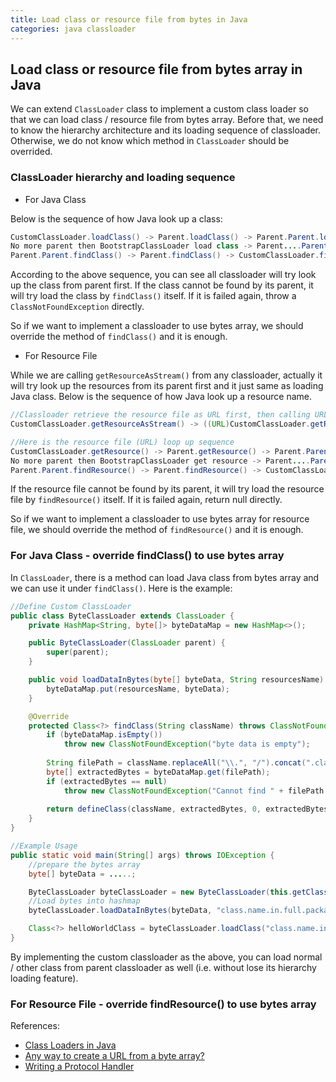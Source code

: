 ```yaml
---
title: Load class or resource file from bytes in Java
categories: java classloader
---
```


## Load class or resource file from bytes array in Java

We can extend `ClassLoader` class to implement a custom class loader so that we can load class / resource file from bytes array. Before that, we need to know the hierarchy architecture and its loading sequence of classloader. Otherwise, we do not know which method in `ClassLoader` should be overrided.

### ClassLoader hierarchy and loading sequence

- For Java Class

Below is the sequence of how Java look up a class:


``` java
CustomClassLoader.loadClass() -> Parent.loadClass() -> Parent.Parent.loadClass() -> ... -> 
No more parent then BootstrapClassLoader load class -> Parent....Parent.findClass() -> ... ->
Parent.Parent.findClass() -> Parent.findClass() -> CustomClassLoader.findClass() -> ClassNotFoundException
```


According to the above sequence, you can see all classloader will try look up the class from parent first. If the class cannot be found by its parent, it will try load the class by `findClass()` itself. If it is failed again, throw a `ClassNotFoundException` directly.

So if we want to implement a classloader to use bytes array, we should override the method of `findClass()` and it is enough.

- For Resource File

While we are calling `getResourceAsStream()` from any classloader, actually it will try look up the resources from its parent first and it just same as loading Java class. Below is the sequence of how Java look up a resource name.


``` java
//Classloader retrieve the resource file as URL first, then calling URL.openStream()
CustomClassLoader.getResourceAsStream() -> ((URL)CustomClassLoader.getResource()).openStream()

//Here is the resource file (URL) loop up sequence
CustomClassLoader.getResource() -> Parent.getResource() -> Parent.Parent.getResource() -> ... -> 
No more parent then BootstrapClassLoader get resource -> Parent....Parent.findResource() -> ... ->
Parent.Parent.findResource() -> Parent.findResource() -> CustomClassLoader.findResource() -> null
```


If the resource file cannot be found by its parent, it will try load the resource file by `findResource()` itself. If it is failed again, return null directly.

So if we want to implement a classloader to use bytes array for resource file, we should override the method of `findResource()` and it is enough.


### For Java Class - override findClass() to use bytes array

In `ClassLoader`, there is a method can load Java class from bytes array and we can use it under `findClass()`.
Here is the example:


``` java
//Define Custom ClassLoader
public class ByteClassLoader extends ClassLoader {
	private HashMap<String, byte[]> byteDataMap = new HashMap<>();

	public ByteClassLoader(ClassLoader parent) {
		super(parent);
	}

	public void loadDataInBytes(byte[] byteData, String resourcesName) {
		byteDataMap.put(resourcesName, byteData);
	}

	@Override
	protected Class<?> findClass(String className) throws ClassNotFoundException {
		if (byteDataMap.isEmpty())
			throw new ClassNotFoundException("byte data is empty");
		
		String filePath = className.replaceAll("\\.", "/").concat(".class");
		byte[] extractedBytes = byteDataMap.get(filePath);
		if (extractedBytes == null)
			throw new ClassNotFoundException("Cannot find " + filePath + " in bytes");
		
		return defineClass(className, extractedBytes, 0, extractedBytes.length);
	}
}

//Example Usage
public static void main(String[] args) throws IOException {
	//prepare the bytes array
	byte[] byteData = .....;

	ByteClassLoader byteClassLoader = new ByteClassLoader(this.getClass().getClassLoader());
	//Load bytes into hashmap
	byteClassLoader.loadDataInBytes(byteData, "class.name.in.full.package");

	Class<?> helloWorldClass = byteClassLoader.loadClass("class.name.in.full.package");
}
```


By implementing the custom classloader as the above, you can load normal / other class from parent classloader as well (i.e. without lose its hierarchy loading feature).


### For Resource File - override findResource() to use bytes array




References:
- [Class Loaders in Java](https://www.baeldung.com/java-classloaders)
- [Any way to create a URL from a byte array?](https://stackoverflow.com/questions/17776884/any-way-to-create-a-url-from-a-byte-array)
- [Writing a Protocol Handler](https://www.oreilly.com/library/view/learning-java/1565927184/apas02.html)
